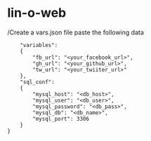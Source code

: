 # lin-o-web
/Create a vars.json file paste the following data
```{
    "variables":
    {
        "fb_url": "<your_facebook_url>",
        "gh_url": "<your_github_url>",
        "tw_url": "<your_twiiter_url>"
    },
    "sql_conf":
    {
        "mysql_host": "<db_host>",
        "mysql_user": "<db_user>",
        "mysql_password": "<db_pass>",
        "mysql_db": "<db_name>",
        "mysql_port": 3306
    }
}
```
